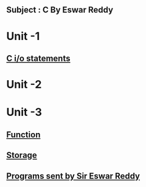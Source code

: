 Subject : C
By Eswar Reddy
---

# Unit -1
## [C i/o statements](./iostatements.md)


# Unit -2

# Unit -3
## [Function](./funtion.md)
## [Storage](./storage.md)

## [Programs sent by Sir Eswar Reddy](./sentprog.md)
